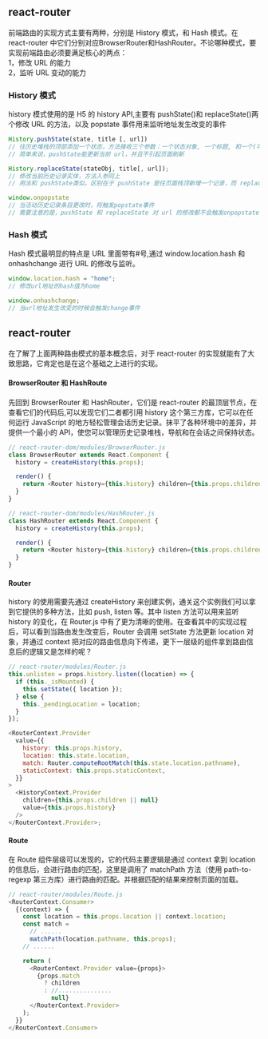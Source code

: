 ## react-router

前端路由的实现方式主要有两种，分别是 History 模式，和 Hash 模式。在 react-router 中它们分别对应BrowserRouter和HashRouter。不论哪种模式，要实现前端路由必须要满足核心的两点：  
1，修改 URL 的能力  
2，监听 URL 变动的能力

### History 模式

history 模式使用的是 H5 的 history API,主要有 pushState()和 replaceState()两个修改 URL 的方法，以及 popstate 事件用来监听地址发生改变的事件

```javascript
History.pushState(state, title [, url])
// 往历史堆栈的顶部添加一个状态，方法接收三个参数：一个状态对象, 一个标题, 和一个(可选的)URL
// 简单来说，pushState能更新当前 url，并且不引起页面刷新

History.replaceState(stateObj, title[, url]);
// 修改当前历史记录实体，方法入参同上
// 用法和 pushState类似，区别在于 pushState 是往页面栈顶新增一个记录，而 replaceState 则是修改当前记录

window.onpopstate
// 当活动历史记录条目更改时，将触发popstate事件
// 需要注意的是，pushState 和 replaceState 对 url 的修改都不会触发onpopstate，它只会在浏览器某些行为下触发, 比如点击后退、前进按钮、a标签点击等
```

###

### Hash 模式

Hash 模式最明显的特点是 URL 里面带有#号,通过 window.location.hash 和 onhashchange 进行 URL 的修改与监听。

```javascript
window.location.hash = "home";
// 修改url地址的hash值为home

window.onhashchange;
// 当url地址发生改变的时候会触发change事件
```

## react-router

在了解了上面两种路由模式的基本概念后，对于 react-router 的实现就能有了大致思路，它肯定也是在这个基础之上进行的实现。

#### BrowserRouter 和 HashRoute

先回到 BrowserRouter 和 HashRouter，它们是 react-router 的最顶层节点，在查看它们的代码后,可以发现它们二者都引用 history 这个第三方库，它可以在任何运行 JavaScript 的地方轻松管理会话历史记录。抹平了各种环境中的差异，并提供一个最小的 API，使您可以管理历史记录堆栈，导航和在会话之间保持状态。

```javascript
// react-router-dom/modules/BrowserRouter.js
class BrowserRouter extends React.Component {
  history = createHistory(this.props);

  render() {
    return <Router history={this.history} children={this.props.children} />;
  }
}

// react-router-dom/modules/HashRouter.js
class HashRouter extends React.Component {
  history = createHistory(this.props);

  render() {
    return <Router history={this.history} children={this.props.children} />;
  }
}
```

####

#### Router

history 的使用需要先通过 createHistory 来创建实例，通关这个实例我们可以拿到它提供的多种方法，比如 push, listen 等。其中 listen 方法可以用来监听 history 的变化，在 Router.js 中有了更为清晰的使用。在查看其中的实现过程后，可以看到当路由发生改变后，Router 会调用 setState 方法更新 location 对象，并通过 context 把对应的路由信息向下传递，更下一层级的组件拿到路由信息后的逻辑又是怎样的呢？

```javascript
// react-router/modules/Router.js
this.unlisten = props.history.listen((location) => {
  if (this._isMounted) {
    this.setState({ location });
  } else {
    this._pendingLocation = location;
  }
});

<RouterContext.Provider
  value={{
    history: this.props.history,
    location: this.state.location,
    match: Router.computeRootMatch(this.state.location.pathname),
    staticContext: this.props.staticContext,
  }}
>
  <HistoryContext.Provider
    children={this.props.children || null}
    value={this.props.history}
  />
</RouterContext.Provider>;
```

#### Route

在 Route 组件层级可以发现的，它的代码主要逻辑是通过 context 拿到 location 的信息后，会进行路由的匹配，这里是调用了 matchPath 方法（使用 path-to-regexp 第三方库）进行路由的匹配。并根据匹配的结果来控制页面的加载。

```javascript
// react-router/modules/Route.js
<RouterContext.Consumer>
  {(context) => {
    const location = this.props.location || context.location;
    const match =
      // ......
      matchPath(location.pathname, this.props);
    // ......

    return (
      <RouterContext.Provider value={props}>
        {props.match
          ? children
          : //...............
            null}
      </RouterContext.Provider>
    );
  }}
</RouterContext.Consumer>
```

